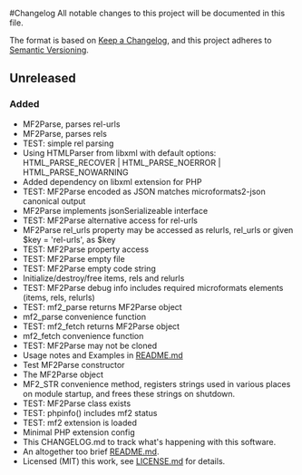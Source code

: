 #Changelog
All notable changes to this project will be documented in this file.

The format is based on [Keep a Changelog](https://keepachangelog.com/en/1.0.0/), and this project adheres to [Semantic Versioning](https://semver.org/spec/v2.0.0.html).

## Unreleased

### Added
- MF2Parse, parses rel-urls
- MF2Parse, parses rels
- TEST: simple rel parsing
- Using HTMLParser from libxml with default options: HTML_PARSE_RECOVER | HTML_PARSE_NOERROR | HTML_PARSE_NOWARNING
- Added dependency on libxml extension for PHP
- TEST: MF2Parse encoded as JSON matches microformats2-json canonical output
- MF2Parse implements jsonSerializeable interface
- TEST: MF2Parse alternative access for rel-urls
- MF2Parse rel_urls property may be accessed as relurls, rel_urls or given $key = 'rel-urls', as $key
- TEST: MF2Parse property access
- TEST: MF2Parse empty file
- TEST: MF2Parse empty code string
- Initialize/destroy/free items, rels and relurls
- TEST: MF2Parse debug info includes required microformats elements (items, rels, relurls)
- TEST: mf2_parse returns MF2Parse object
- mf2_parse convenience function
- TEST: mf2_fetch returns MF2Parse object
- mf2_fetch convenience function
- TEST: MF2Parse may not be cloned
- Usage notes and Examples in [README.md](README.md)
- Test MF2Parse constructor
- The MF2Parse object
- MF2_STR convenience method, registers strings used in various places on module startup, and frees these strings on shutdown.
- TEST: MF2Parse class exists
- TEST: phpinfo() includes mf2 status
- TEST: mf2 extension is loaded
- Minimal PHP extension config
- This CHANGELOG.md to track what's happening with this software.
- An altogether too brief [README.md](README.md).
- Licensed (MIT) this work, see [LICENSE.md](LICENSE.md) for details.
